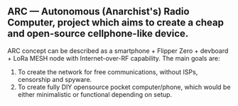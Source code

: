 ## ARC — Autonomous (Anarchist's) Radio Computer, project which aims to create a cheap and open-source cellphone-like device.
ARC concept can be described as a smartphone + Flipper Zero + devboard + LoRa MESH node with Internet-over-RF capability.
The main goals are:
1) To create the network for free communications, without ISPs, censorship and spyware.
2) To create fully DIY opensource pocket computer/phone, which would be either minimalistic or functional depending on setup.
<!--

🙋‍♀️ ARC concept can be described as a smartphone + Flipper Zero + devboard + LoRa MESH node.

🌈 Contribution guidelines - how can the community get involved?
👩‍💻 Useful resources - where can the community find your docs? Is there anything else the community should know?
🍿 Fun facts - what does your team eat for breakfast?
🧙 Remember, you can do mighty things with the power of [Markdown](https://docs.github.com/github/writing-on-github/getting-started-with-writing-and-formatting-on-github/basic-writing-and-formatting-syntax)
-->
